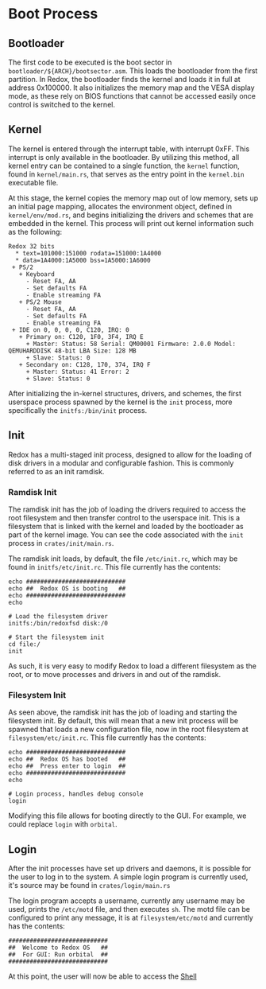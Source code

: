 # Boot Process

## Bootloader
The first code to be executed is the boot sector in `bootloader/${ARCH}/bootsector.asm`. This loads the bootloader from the first partition. In Redox, the bootloader finds the kernel and loads it in full at address 0x100000. It also initializes the memory map and the VESA display mode, as these rely on BIOS functions that cannot be accessed easily once control is switched to the kernel.

## Kernel
The kernel is entered through the interrupt table, with interrupt 0xFF. This interrupt is only available in the bootloader. By utilizing this method, all kernel entry can be contained to a single function, the `kernel` function, found in `kernel/main.rs`, that serves as the entry point in the `kernel.bin` executable file.

At this stage, the kernel copies the memory map out of low memory, sets up an initial page mapping, allocates the environment object, defined in `kernel/env/mod.rs`, and begins initializing the drivers and schemes that are embedded in the kernel. This process will print out kernel information such as the following:

```
Redox 32 bits
  * text=101000:151000 rodata=151000:1A4000
  * data=1A4000:1A5000 bss=1A5000:1A6000
 + PS/2
   + Keyboard
     - Reset FA, AA
     - Set defaults FA
     - Enable streaming FA
   + PS/2 Mouse
     - Reset FA, AA
     - Set defaults FA
     - Enable streaming FA
 + IDE on 0, 0, 0, 0, C120, IRQ: 0
   + Primary on: C120, 1F0, 3F4, IRQ E
     + Master: Status: 58 Serial: QM00001 Firmware: 2.0.0 Model: QEMUHARDDISK 48-bit LBA Size: 128 MB
     + Slave: Status: 0
   + Secondary on: C128, 170, 374, IRQ F
     + Master: Status: 41 Error: 2
     + Slave: Status: 0
```

After initializing the in-kernel structures, drivers, and schemes, the first userspace process spawned by the kernel is the `init` process, more specifically the `initfs:/bin/init` process.

## Init
Redox has a multi-staged init process, designed to allow for the loading of disk drivers in a modular and configurable fashion. This is commonly referred to as an init ramdisk.

### Ramdisk Init
The ramdisk init has the job of loading the drivers required to access the root filesystem and then transfer control to the userspace init. This is a filesystem that is linked with the kernel and loaded by the bootloader as part of the kernel image. You can see the code associated with the `init` process in `crates/init/main.rs`.

The ramdisk init loads, by default, the file `/etc/init.rc`, which may be found in `initfs/etc/init.rc`. This file currently has the contents:

```
echo ############################
echo ##  Redox OS is booting   ##
echo ############################
echo

# Load the filesystem driver
initfs:/bin/redoxfsd disk:/0

# Start the filesystem init
cd file:/
init
```

As such, it is very easy to modify Redox to load a different filesystem as the root, or to move processes and drivers in and out of the ramdisk.

### Filesystem Init
As seen above, the ramdisk init has the job of loading and starting the filesystem init. By default, this will mean that a new init process will be spawned that loads a new configuration file, now in the root filesystem at `filesystem/etc/init.rc`. This file currently has the contents:

```
echo ############################
echo ##  Redox OS has booted   ##
echo ##  Press enter to login  ##
echo ############################
echo

# Login process, handles debug console
login
```

Modifying this file allows for booting directly to the GUI. For example, we could replace `login` with `orbital`.

## Login
After the init processes have set up drivers and daemons, it is possible for the user to log in to the system. A simple login program is currently used, it's source may be found in `crates/login/main.rs`

The login program accepts a username, currently any username may be used, prints the `/etc/motd` file, and then executes `sh`. The motd file can be configured to print any message, it is at `filesystem/etc/motd` and currently has the contents:

```
############################
##  Welcome to Redox OS   ##
##  For GUI: Run orbital  ##
############################
```

At this point, the user will now be able to access the [Shell](./explore/shell.html)

